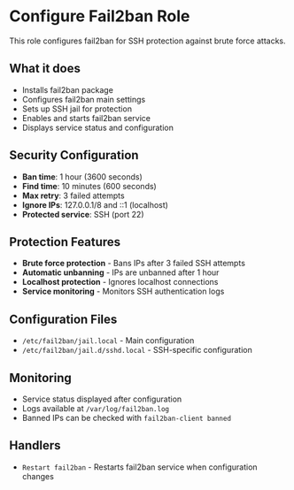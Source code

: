 # Configure Fail2ban Role

This role configures fail2ban for SSH protection against brute force attacks.

## What it does

- Installs fail2ban package
- Configures fail2ban main settings
- Sets up SSH jail for protection
- Enables and starts fail2ban service
- Displays service status and configuration

## Security Configuration

- **Ban time**: 1 hour (3600 seconds)
- **Find time**: 10 minutes (600 seconds)
- **Max retry**: 3 failed attempts
- **Ignore IPs**: 127.0.0.1/8 and ::1 (localhost)
- **Protected service**: SSH (port 22)

## Protection Features

- **Brute force protection** - Bans IPs after 3 failed SSH attempts
- **Automatic unbanning** - IPs are unbanned after 1 hour
- **Localhost protection** - Ignores localhost connections
- **Service monitoring** - Monitors SSH authentication logs

## Configuration Files

- `/etc/fail2ban/jail.local` - Main configuration
- `/etc/fail2ban/jail.d/sshd.local` - SSH-specific configuration

## Monitoring

- Service status displayed after configuration
- Logs available at `/var/log/fail2ban.log`
- Banned IPs can be checked with `fail2ban-client banned`

## Handlers

- `Restart fail2ban` - Restarts fail2ban service when configuration changes
